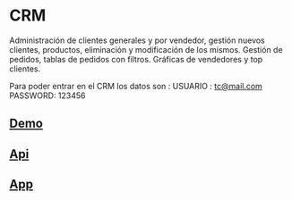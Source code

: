 # CRM
Administración de clientes generales y por vendedor, gestión nuevos clientes, productos, eliminación y modificación de los mismos. 
Gestión de pedidos, tablas de pedidos con filtros.
Gráficas de vendedores y top clientes.

Para poder entrar en el CRM los datos son :
USUARIO : tc@mail.com
PASSWORD: 123456

## [Demo](https://crm-client.carmecass.now.sh)

## [Api](crm-api/README.md)

## [App](crm-app/README.md)
